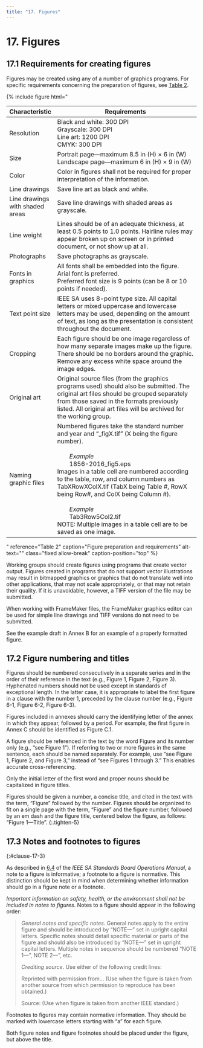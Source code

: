 ```yaml
---
title: "17. Figures"
---
```


# 17. Figures

## 17.1 Requirements for creating figures

Figures may be created using any of a number of graphics programs. For specific requirements concerning the preparation of figures, see [Table 2](#table-2).

{% include figure
   html="
<table>
<col width='25%'>
<thead>
  <tr>
    <th>Characteristic</th>
    <th>Requirements</th>
  </tr>
</thead>
<tbody>
  <tr>
    <td class='vertical-middle'>Resolution</td>
    <td>Black and white: 300 DPI<br>Grayscale: 300 DPI<br>Line art: 1200 DPI<br>CMYK: 300 DPI</td>
  </tr>
  <tr>
    <td class='vertical-middle'>Size</td>
    <td>Portrait page—maximum 8.5 in (H) × 6 in (W)<br>Landscape page—maximum 6 in (H) × 9 in (W)</td>
  </tr>
  <tr>
    <td class='vertical-middle'>Color</td>
    <td>Color in figures shall not be required for proper interpretation of the information.</td>
  </tr>
  <tr>
    <td class='vertical-middle'>Line drawings</td>
    <td>Save line art as black and white.</td>
  </tr>
  <tr>
    <td class='vertical-middle'>Line drawings with shaded areas</td>
    <td>Save line drawings with shaded areas as grayscale.</td>
  </tr>
  <tr>
    <td class='vertical-middle'>Line weight</td>
    <td>Lines should be of an adequate thickness, at least 0.5 points to 1.0   points. Hairline rules may appear broken up on screen or in printed document, or not show up at all.</td>
  </tr>
  <tr>
    <td class='vertical-middle'>Photographs</td>
    <td>Save photographs as grayscale.</td>
  </tr>
  <tr>
    <td class='vertical-middle'>Fonts in graphics</td>
    <td>All fonts shall be embedded into the figure.<br>Arial font is preferred.<br>Preferred font size is 9 points (can be 8 or 10 points if needed).</td>
  </tr>
  <tr>
    <td class='vertical-middle'>Text point size</td>
    <td>IEEE SA uses 8-point type size. All capital letters or mixed uppercase and lowercase letters may be used, depending on the amount of text, as long as the presentation is consistent throughout the document.</td>
  </tr>
  <tr>
    <td class='vertical-middle'>Cropping</td>
    <td>Each figure should be one image regardless of how many separate images make up the figure.<br>There should be no borders around the graphic.<br>Remove any excess white space around the image edges.</td>
  </tr>
  <tr>
    <td class='vertical-middle'>Original art</td>
    <td>Original source files (from the graphics programs used) should also be submitted. The original art files should be grouped separately from those saved in the formats previously listed. All original art files will be archived for the working group.</td>
  </tr>
  <tr>
    <td class='vertical-middle'>Naming graphic files</td>
    <td>Numbered figures take the standard number and year and “_figX.tif” (X being the figure number).<br><br>&#x2003;&#x2003;<i>Example</i><br>&#x2003;&#x2003;1856-2016_fig5.eps<br>Images in a table cell are numbered according to the table, row, and column numbers as TabXRowXColX.tif (TabX being Table #, RowX being Row#, and ColX being Column #).<br><br>&#x2003;&#x2003;<i>Example</i><br>&#x2003;&#x2003;Tab3Row5Col2.tif<br><span class='allsmallcaps'>NOTE</span>: Multiple images in a table cell are to be saved as one image.</td>
  </tr>
</tbody>
</table>"
   reference="Table 2"
   caption="Figure preparation and requirements"
   alt-text=""
   class="fixed allow-break"
   caption-position="top"
%}

Working groups should create figures using programs that create vector output. Figures created in programs that do not support vector illustrations may result in bitmapped graphics or graphics that do not translate well into other applications, that may not scale appropriately, or that may not retain their quality. If it is unavoidable, however, a TIFF version of the file may be submitted.

When working with FrameMaker files, the FrameMaker graphics editor can be used for simple line drawings and TIFF versions do not need to be submitted.

See the example draft in Annex B for an example of a properly formatted figure.

## 17.2 Figure numbering and titles

Figures should be numbered consecutively in a separate series and in the order of their reference in the text (e.g., Figure 1, Figure 2, Figure 3). Hyphenated numbers should not be used except in standards of exceptional length. In the latter case, it is appropriate to label the first figure in a clause with the number 1, preceded by the clause number (e.g., Figure 6-1, Figure 6-2, Figure 6-3).

Figures included in annexes should carry the identifying letter of the annex in which they appear, followed by a period. For example, the first figure in Annex C should be identified as Figure C.1.

A figure should be referenced in the text by the word Figure and its number only (e.g., “see Figure 1”). If referring to two or more figures in the same sentence, each should be named separately. For example, use “see Figure 1, Figure 2, and Figure 3,” instead of “see Figures 1 through 3.” This enables accurate cross-referencing.

Only the initial letter of the first word and proper nouns should be capitalized in figure titles.

Figures should be given a number, a concise title, and cited in the text with the term, “Figure” followed by the number. Figures should be organized to fit on a single page with the term, “Figure” and the figure number, followed by an em dash and the figure title, centered below the figure, as follows: “Figure 1—Title”.
{:.tighten-5}

## 17.3 Notes and footnotes to figures
{:#clause-17-3}

As described in [6.4](http://standards.ieee.org/develop/policies/opman/sect6.html) of the *IEEE SA Standards Board Operations Manual*, a note to a figure is informative; a footnote to a figure is normative. This distinction should be kept in mind when determining whether information should go in a figure note or a footnote.

*Important information on safety, health, or the environment shall not be included in notes to figures*. Notes to a figure should appear in the following order:

> *General notes and specific notes*. General notes apply to the entire figure and should be introduced by “<span class="allsmallcaps">NOTE</span>—” set in upright capital letters. Specific notes should detail specific material or parts of the figure and should also be introduced by “<span class="allsmallcaps">NOTE</span>—” set in upright capital letters. Multiple notes in sequence should be numbered “<span class="allsmallcaps">NOTE 1</span>—”, <span class="allsmallcaps">NOTE 2</span>—”, etc.
>
> *Crediting source*. Use either of the following credit lines:
>
> Reprinted with permission from… (Use when the figure is taken from another source from which permission to reproduce has been obtained.)
>
> Source: (Use when figure is taken from another IEEE standard.)

Footnotes to figures may contain normative information. They should be marked with lowercase letters starting with “a” for each figure.

Both figure notes and figure footnotes should be placed under the figure, but above the title.

